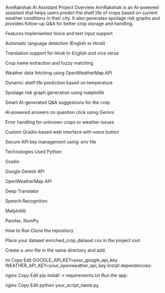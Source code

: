 AnnRakshak AI Assistant
Project Overview
AnnRakshak is an AI-powered assistant that helps users predict the shelf life of crops based on current weather conditions in their city. It also generates spoilage risk graphs and provides follow-up Q&A for better crop storage and handling.

Features Implemented
Voice and text input support

Automatic language detection (English or Hindi)

Translation support for Hindi to English and vice versa

Crop name extraction and fuzzy matching

Weather data fetching using OpenWeatherMap API

Dynamic shelf life prediction based on temperature

Spoilage risk graph generation using matplotlib

Smart AI-generated Q&A suggestions for the crop

AI-powered answers on question click using Gemini

Error handling for unknown crops or weather issues

Custom Gradio-based web interface with voice button

Secure API key management using .env file

Technologies Used
Python

Gradio

Google Gemini API

OpenWeatherMap API

Deep Translator

Speech Recognition

Matplotlib

Pandas, NumPy

How to Run
Clone the repository

Place your dataset enriched_crop_dataset.csv in the project root

Create a .env file in the same directory and add:

ini
Copy
Edit
GOOGLE_API_KEY=your_google_api_key
WEATHER_API_KEY=your_openweather_api_key
Install dependencies:

nginx
Copy
Edit
pip install -r requirements.txt
Run the app:

nginx
Copy
Edit
python your_script_name.py